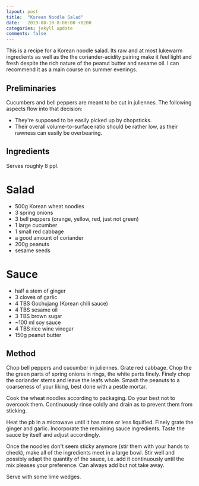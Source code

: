 ```yaml
---
layout: post
title:  "Korean Noodle Salad"
date:   2019-08-10 8:00:00 +0200
categories: jekyll update
comments: false
---
```


This is a recipe for a Korean noodle salad. Its raw and at most lukewarm ingredients as well as the the coriander-acidity pairing make it feel light and fresh despite the rich nature of the peanut butter and sesame oil. I can recommend it as a main course on summer evenings.

## Preliminaries
Cucumbers and bell peppers are meant to be cut in juliennes. The following aspects flow into that decision:
- They're supposed to be easily picked up by chopsticks.
- Their overall volume-to-surface ratio should be rather low, as their rawness can easily be overbearing.

## Ingredients
Serves roughly 8 ppl.

# Salad
- 500g Korean wheat noodles
- 3 spring onions
- 3 bell peppers (orange, yellow, red, just not green)
- 1 large cucumber
- 1 small red cabbage
- a good amount of coriander
- 200g peanuts
- sesame seeds    

# Sauce
- half a stem of ginger
- 3 cloves of garlic
- 4 TBS Gochujang (Korean chili sauce)
- 4 TBS sesame oil
- 3 TBS brown sugar
- ~100 ml soy sauce
- 4 TBS rice wine vinegar
- 150g peanut butter

## Method
Chop bell peppers and cucumber in juliennes. Grate red cabbage. Chop the the green parts of spring onions in rings, the white parts finely. Finely chop the coriander stems and leave the leafs whole.
Smash the peanuts to a coarseness of your liking, best done with a pestle mortar.

Cook the wheat noodles according to packaging. Do your best not to overcook them. Continuously rinse coldly and drain as to prevent them from sticking.

Heat the pb in a microwave until it has more or less liquified. Finely grate the ginger and garlic. Incorporate the remaining sauce ingredients. Taste the sauce by itself and adjust accordingly.

Once the noodles don't seem sticky anymore (stir them with your hands to check), make all of the ingredients meet in a large bowl. Stir well and possibly adapt the quantity of the sauce, i.e. add it continuously until the mix pleases your preference. Can always add but not take away.

Serve with some lime wedges.

